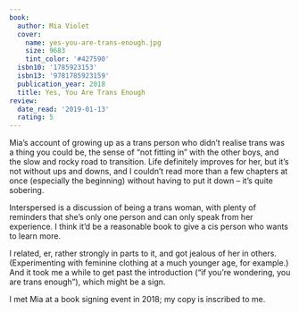 ```yaml
---
book:
  author: Mia Violet
  cover:
    name: yes-you-are-trans-enough.jpg
    size: 9683
    tint_color: '#427590'
  isbn10: '1785923153'
  isbn13: '9781785923159'
  publication_year: 2018
  title: Yes, You Are Trans Enough
review:
  date_read: '2019-01-13'
  rating: 5
---
```


Mia’s account of growing up as a trans person who didn’t realise trans was a thing you could be, the sense of “not fitting in” with the other boys, and the slow and rocky road to transition. Life definitely improves for her, but it’s not without ups and downs, and I couldn’t read more than a few chapters at once (especially the beginning) without having to put it down – it’s quite sobering.

Interspersed is a discussion of being a trans woman, with plenty of reminders that she’s only one person and can only speak from her experience. I think it’d be a reasonable book to give a cis person who wants to learn more.

I related, er, rather strongly in parts to it, and got jealous of her in others. (Experimenting with feminine clothing at a much younger age, for example.) And it took me a while to get past the introduction (“if you’re wondering, you are trans enough”), which might be a sign.

I met Mia at a book signing event in 2018; my copy is inscribed to me.